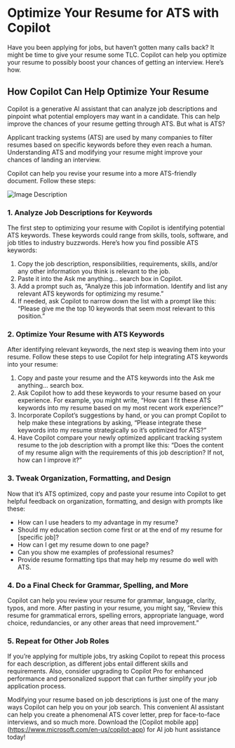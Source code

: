 # Optimize Your Resume for ATS with Copilot  
  
Have you been applying for jobs, but haven’t gotten many calls back? It might be time to give your resume some TLC. Copilot can help you optimize your resume to possibly boost your chances of getting an interview. Here’s how.  
  
## How Copilot Can Help Optimize Your Resume  
  
Copilot is a generative AI assistant that can analyze job descriptions and pinpoint what potential employers may want in a candidate. This can help improve the chances of your resume getting through ATS. But what is ATS?  
  
Applicant tracking systems (ATS) are used by many companies to filter resumes based on specific keywords before they even reach a human. Understanding ATS and modifying your resume might improve your chances of landing an interview.  
  
Copilot can help you revise your resume into a more ATS-friendly document. Follow these steps:

<img alt="Image Description" src="/images/MSFT-A-cartoon-robot-looking-through-resumes.jpeg">

  
### 1. Analyze Job Descriptions for Keywords  
  
The first step to optimizing your resume with Copilot is identifying potential ATS keywords. These keywords could range from skills, tools, software, and job titles to industry buzzwords. Here’s how you find possible ATS keywords:  
  
1. Copy the job description, responsibilities, requirements, skills, and/or any other information you think is relevant to the job.  
2. Paste it into the Ask me anything… search box in Copilot.  
3. Add a prompt such as, “Analyze this job information. Identify and list any relevant ATS keywords for optimizing my resume.”  
4. If needed, ask Copilot to narrow down the list with a prompt like this: “Please give me the top 10 keywords that seem most relevant to this position.”  
  
### 2. Optimize Your Resume with ATS Keywords  
  
After identifying relevant keywords, the next step is weaving them into your resume. Follow these steps to use Copilot for help integrating ATS keywords into your resume:  
  
1. Copy and paste your resume and the ATS keywords into the Ask me anything… search box.  
2. Ask Copilot how to add these keywords to your resume based on your experience. For example, you might write, “How can I fit these ATS keywords into my resume based on my most recent work experience?”  
3. Incorporate Copilot’s suggestions by hand, or you can prompt Copilot to help make these integrations by asking, “Please integrate these keywords into my resume strategically so it’s optimized for ATS?”  
4. Have Copilot compare your newly optimized applicant tracking system resume to the job description with a prompt like this: “Does the content of my resume align with the requirements of this job description? If not, how can I improve it?”  
  
### 3. Tweak Organization, Formatting, and Design  
  
Now that it’s ATS optimized, copy and paste your resume into Copilot to get helpful feedback on organization, formatting, and design with prompts like these:  
  
- How can I use headers to my advantage in my resume?  
- Should my education section come first or at the end of my resume for [specific job]?  
- How can I get my resume down to one page?  
- Can you show me examples of professional resumes?  
- Provide resume formatting tips that may help my resume do well with ATS.  
  
### 4. Do a Final Check for Grammar, Spelling, and More  
  
Copilot can help you review your resume for grammar, language, clarity, typos, and more. After pasting in your resume, you might say, “Review this resume for grammatical errors, spelling errors, appropriate language, word choice, redundancies, or any other areas that need improvement.”  
  
### 5. Repeat for Other Job Roles  
  
If you’re applying for multiple jobs, try asking Copilot to repeat this process for each description, as different jobs entail different skills and requirements. Also, consider upgrading to Copilot Pro for enhanced performance and personalized support that can further simplify your job application process.

Modifying your resume based on job descriptions is just one of the many ways Copilot can help you on your job search. This convenient AI assistant can help you create a phenomenal ATS cover letter, prep for face-to-face interviews, and so much more. Download the [Copilot mobile app] (https://www.microsoft.com/en-us/copilot-app) for AI job hunt assistance today!
